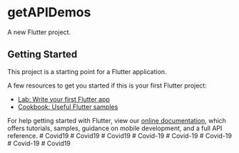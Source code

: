 # getAPIDemos

A new Flutter project.

## Getting Started

This project is a starting point for a Flutter application.

A few resources to get you started if this is your first Flutter project:

- [Lab: Write your first Flutter app](https://flutter.dev/docs/get-started/codelab)
- [Cookbook: Useful Flutter samples](https://flutter.dev/docs/cookbook)

For help getting started with Flutter, view our
[online documentation](https://flutter.dev/docs), which offers tutorials,
samples, guidance on mobile development, and a full API reference.
#   C o v i d 1 9  
 #   C o v i d 1 9  
 #   C o v i d 1 9  
 #   C o v i d - 1 9  
 #   C o v i d - 1 9  
 #   C o v i d - 1 9  
 #   C o v i d - 1 9  
 #   C o v i d 1 9  
 